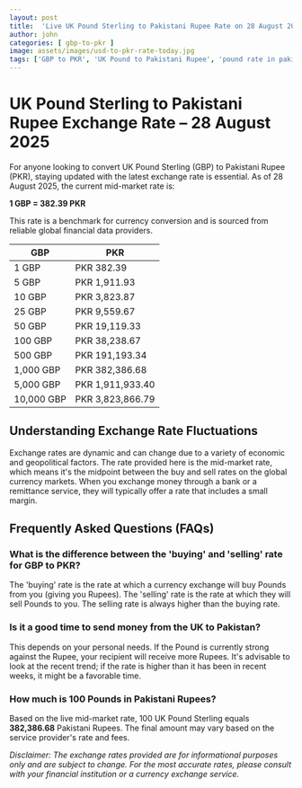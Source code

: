 ```yaml
---
layout: post
title:  'Live UK Pound Sterling to Pakistani Rupee Rate on 28 August 2025'
author: john
categories: [ gbp-to-pkr ]
image: assets/images/usd-to-pkr-rate-today.jpg
tags: ['GBP to PKR', 'UK Pound to Pakistani Rupee', 'pound rate in pakistan', 'great britain pound to pkr', 'uk to pakistan money transfer']
---
```


# UK Pound Sterling to Pakistani Rupee Exchange Rate – 28 August 2025

For anyone looking to convert UK Pound Sterling (GBP) to Pakistani Rupee (PKR), staying updated with the latest exchange rate is essential. As of 28 August 2025, the current mid-market rate is:

**1 GBP = 382.39 PKR**

This rate is a benchmark for currency conversion and is sourced from reliable global financial data providers.

| GBP | PKR |
| --- | --- |
| 1 GBP | PKR 382.39 |
| 5 GBP | PKR 1,911.93 |
| 10 GBP | PKR 3,823.87 |
| 25 GBP | PKR 9,559.67 |
| 50 GBP | PKR 19,119.33 |
| 100 GBP | PKR 38,238.67 |
| 500 GBP | PKR 191,193.34 |
| 1,000 GBP | PKR 382,386.68 |
| 5,000 GBP | PKR 1,911,933.40 |
| 10,000 GBP | PKR 3,823,866.79 |


## Understanding Exchange Rate Fluctuations

Exchange rates are dynamic and can change due to a variety of economic and geopolitical factors. The rate provided here is the mid-market rate, which means it's the midpoint between the buy and sell rates on the global currency markets. When you exchange money through a bank or a remittance service, they will typically offer a rate that includes a small margin.

## Frequently Asked Questions (FAQs)

### What is the difference between the 'buying' and 'selling' rate for GBP to PKR?

The 'buying' rate is the rate at which a currency exchange will buy Pounds from you (giving you Rupees). The 'selling' rate is the rate at which they will sell Pounds to you. The selling rate is always higher than the buying rate.

### Is it a good time to send money from the UK to Pakistan?

This depends on your personal needs. If the Pound is currently strong against the Rupee, your recipient will receive more Rupees. It's advisable to look at the recent trend; if the rate is higher than it has been in recent weeks, it might be a favorable time.

### How much is 100 Pounds in Pakistani Rupees?

Based on the live mid-market rate, 100 UK Pound Sterling equals **382,386.68** Pakistani Rupees. The final amount may vary based on the service provider's rate and fees.



*Disclaimer: The exchange rates provided are for informational purposes only and are subject to change. For the most accurate rates, please consult with your financial institution or a currency exchange service.*
